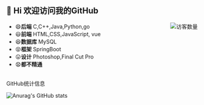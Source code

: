 ## 👋 Hi 欢迎访问我的GitHub

<img align='right' src="https://profile-counter.glitch.me/wejudging/count.svg" alt="访客数量"/>

- 😄**后端** C,C++,Java,Python,go
- 😃**前端** HTML,CSS,JavaScript, vue
- 😆**数据库** MySQL
- 😝**框架** SpringBoot
- 😛**设计** Photoshop,Final Cut Pro
- 😧**都不精通**
<br/>
<summary>GitHub统计信息</summary>

![Anurag's GitHub stats](https://github-readme-stats.vercel.app/api?username=XuxuGood&show_icons=true&hide_border=true&theme=vue-dark)
